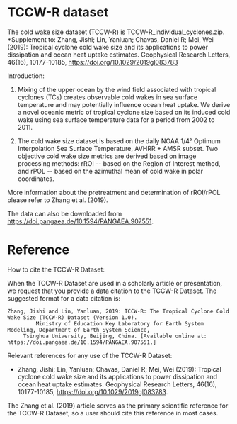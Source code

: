 # TCCW-R dataset 

The cold wake size dataset (TCCW-R) is TCCW-R_individual_cyclones.zip.
*Supplement to: Zhang, Jishi; Lin, Yanluan; Chavas, Daniel R; Mei, Wei (2019): Tropical cyclone cold wake size and its applications to power dissipation and ocean heat uptake estimates. Geophysical Research Letters, 46(16), 10177-10185, https://doi.org/10.1029/2019gl083783

Introduction:

1. Mixing of the upper ocean by the wind field associated with tropical cyclones (TCs) creates observable cold wakes in sea surface temperature and may potentially influence ocean heat uptake. We derive a novel oceanic metric of tropical cyclone size based on its induced cold wake using sea surface temperature data for a period from 2002 to 2011.

2. The cold wake size dataset is based on the daily NOAA 1/4° Optimum Interpolation Sea Surface Temperature, AVHRR + AMSR subset. Two objective cold wake size metrics are derived based on image processing methods: rROI -- based on the Region of Interest method, and rPOL -- based on the azimuthal mean of cold wake in polar coordinates.

More information about the pretreatment and determination of rROI/rPOL please refer to Zhang et al. (2019).



The data can also be downloaded from https://doi.pangaea.de/10.1594/PANGAEA.907551.



# Reference 

How to cite the TCCW-R Dataset:

When the TCCW-R Dataset are used in a scholarly article or presentation, we request that you provide a data citation to the TCCW-R Dataset. The suggested format for a data citation is:

	Zhang, Jishi and Lin, Yanluan, 2019: TCCW-R: The Tropical Cyclone Cold Wake Size (TCCW-R) Dataset (Version 1.0). 
             Ministry of Education Key Laboratory for Earth System Modeling, Department of Earth System Science,       
	     Tsinghua University, Beijing, China. [Available online at: https://doi.pangaea.de/10.1594/PANGAEA.907551.]


Relevant references for any use of the TCCW-R Dataset:
  * Zhang, Jishi; Lin, Yanluan; Chavas, Daniel R; Mei, Wei (2019): Tropical cyclone cold wake size and its applications to power dissipation and ocean heat uptake estimates. Geophysical Research Letters, 46(16), 10177-10185, https://doi.org/10.1029/2019gl083783.
  
  The Zhang et al. (2019) article serves as the primary scientific reference for the TCCW-R Dataset, so a user should cite this reference in most cases.

